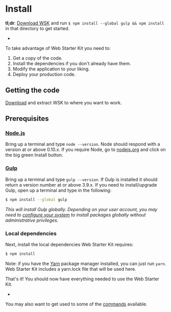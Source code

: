 # Install

**tl;dr**: [Download WSK](https://github.com/google/web-starter-kit/releases/latest) and run `$ npm install --global gulp && npm install` in that directory to get started.

-

To take advantage of Web Starter Kit you need to:

1. Get a copy of the code.
2. Install the dependencies if you don't already have them.
3. Modify the application to your liking.
4. Deploy your production code.

## Getting the code

[Download](https://github.com/google/web-starter-kit/releases/latest) and extract WSK to where you want to work.

## Prerequisites

### [Node.js](https://nodejs.org)

Bring up a terminal and type `node --version`.
Node should respond with a version at or above 0.10.x.
If you require Node, go to [nodejs.org](https://nodejs.org) and click on the big green Install button.

### [Gulp](http://gulpjs.com)

Bring up a terminal and type `gulp --version`.
If Gulp is installed it should return a version number at or above 3.9.x.
If you need to install/upgrade Gulp, open up a terminal and type in the following:

```sh
$ npm install --global gulp
```

*This will install Gulp globally. Depending on your user account, you may need to [configure your system](https://github.com/sindresorhus/guides/blob/master/npm-global-without-sudo.md) to install packages globally without administrative privileges.*


### Local dependencies

Next, install the local dependencies Web Starter Kit requires:

```sh
$ npm install
```

Note: if you have the [Yarn](https://yarnpkg.com/) package manager installed, you can just run `yarn`.
Web Starter Kit includes a yarn.lock file that will be used here.

That's it! You should now have everything needed to use the Web Starter Kit.

-

You may also want to get used to some of the [commands](commands.md) available.
